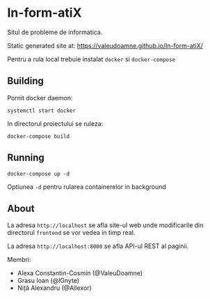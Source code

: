 # In-form-atiX

Situl de probleme de informatica.

Static generated site at: https://valeudoamne.github.io/In-form-atiX/


Pentru a rula local trebuie instalat `docker` si `docker-compose`

## Building
Pornit docker daemon:
```
systemctl start docker
```

In directorul proiectului se ruleza:
```
docker-compose build
```

## Running

```
docker-compose up -d
```
Optiunea `-d` pentru rularea containerelor in background

## About

La adresa `http://localhost` se afla site-ul web unde modificarile din directorul `frontend` se vor vedea in timp real.

La adresa `http://localhost:8000` se afla API-ul REST al paginii.

Membri:
* Alexa Constantin-Cosmin (@ValeuDoamne)
* Grasu Ioan (@lGnyte)
* Niță Alexandru (@Allexor)
